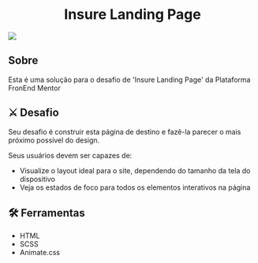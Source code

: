 <h1 align="center">Insure Landing Page</h1>
<img src="gif.gif">

## Sobre 
Esta é uma solução para o desafio de 'Insure Landing Page' da Plataforma FronEnd Mentor 

## ⚔ Desafio 

Seu desafio é construir esta página de destino e fazê-la parecer o mais próximo possível do design.

Seus usuários devem ser capazes de:
- Visualize o layout ideal para o site, dependendo do tamanho da tela do dispositivo
- Veja os estados de foco para todos os elementos interativos na página


## 🛠 Ferramentas 

- HTML 
- SCSS
- Animate.css

